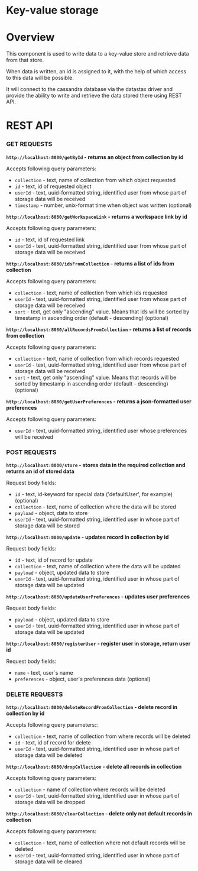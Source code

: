 # Key-value storage

# Overview
This component is used to write data to a key-value store and retrieve data from that store. 

When data is written, an id is assigned to it, with the help of which access to this data will be possible.

It will connect to the cassandra database via the datastax driver and provide the ability to write and retrieve the data stored there using REST API.
# REST API

### GET REQUESTS

**`http://localhost:8080/getById` - returns an object from collection by id**

Accepts following query parameters:
- `collection` - text, name of collection from which object requested
- `id` - text, id of requested object
- `userId` - text, uuid-formatted string, identified user from whose part of storage data will be received
- `timestamp` - number, unix-format time when object was written (optional)


**`http://localhost:8080/getWorkspaceLink` - returns a workspace link by id**

Accepts following query parameters:
- `id` - text, id of requested link
- `userId` - text, uuid-formatted string, identified user from whose part of storage data will be received

**`http://localhost:8080/idsFromCollection` - returns a list of ids from collection**

Accepts following query parameters:
- `collection` - text, name of collection from which ids requested
- `userId` - text, uuid-formatted string, identified user from whose part of storage data will be received
- `sort` - text, get only "ascending" value. Means that ids will be sorted by timestamp in ascending order (default - descending) (optional)

**`http://localhost:8080/allRecordsFromCollection` - returns a list of records from collection**

Accepts following query parameters:
- `collection` - text, name of collection from which records requested
- `userId` - text, uuid-formatted string, identified user from whose part of storage data will be received
- `sort` - text, get only "ascending" value. Means that records will be sorted by timestamp in ascending order (default - descending) (optional)

**`http://localhost:8080/getUserPreferences` - returns a json-formatted user preferences**

Accepts following query parameters:
- `userId` - text, uuid-formatted string, identified user whose preferences will be received

### POST REQUESTS

**`http://localhost:8080/store` - stores data in the required collection and returns an id of stored data**

Request body fields:
- `id` - text, id-keyword for special data ('defaultUser', for example) (optional)
- `collection` - text, name of collection where the data will be stored
- `payload` - object, data to store
- `userId` - text, uuid-formatted string, identified user in whose part of storage data will be stored

**`http://localhost:8080/update` - updates record in collection by id**

Request body fields:
- `id` - text, id of record for update
- `collection` - text, name of collection where the data will be updated
- `payload` - object, updated data to store
- `userId` - text, uuid-formatted string, identified user in whose part of storage data will be updated

**`http://localhost:8080/updateUserPreferences` - updates user preferences**

Request body fields:
- `payload` - object, updated data to store
- `userId` - text, uuid-formatted string, identified user in whose part of storage data will be updated

**`http://localhost:8080/registerUser` - register user in storage, return user id**

Request body fields:
- `name` - text, user`s name
- `preferences` - object, user`s preferences data (optional)

### DELETE REQUESTS

**`http://localhost:8080/deleteRecordFromCollection` - delete record in collection by id**

Accepts following query parameters::
- `collection` - text, name of collection from where records will be deleted 
- `id` - text, id of record for delete
- `userId` - text, uuid-formatted string, identified user in whose part of storage data will be deleted

**`http://localhost:8080/dropCollection` - delete all records in collection**

Accepts following query parameters:
- `collection` - name of collection where records will be deleted
- `userId` - text, uuid-formatted string, identified user in whose part of storage data will be dropped

**`http://localhost:8080/clearCollection` - delete only not default records in collection**

Accepts following query parameters:
- `collection` - text, name of collection where not default records will be deleted
- `userId` - text, uuid-formatted string, identified user in whose part of storage data will be cleared